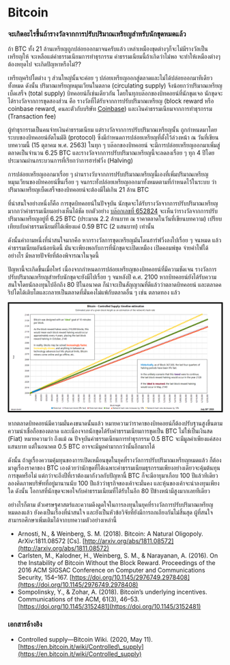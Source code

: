 # Bitcoin

### จะเกิดอะไรขึ้นถ้ารางวัลจากการปรับปริมาณเหรียญสำหรับนักขุดหมดแล้ว <a id="no-block-reward"></a>

ถ้า BTC ทั้ง 21 ล้านเหรียญถูกปล่อยออกมาจนครับแล้ว เหล่าเหมืองขุดต่างๆก็จะไม่มีรางวัลเป็นเหรียญให้ จะเหลือแต่ค่าธรรมเนียมการทำธุรกรรม ค่าธรรมเนียมนี้ถ้าเกิดว่าไม่พอ จะทำให้เหมืองต่างๆต้องหยุดไป จะเกิดปัญหาหรือไม่??

เหรียญคริปโตต่าง ๆ ส่วนใหญ่นั้นจะค่อย ๆ ปล่อยเหรียญออกสู่ตลาดและไม่ได้ปล่อยออกมาทีเดียวทั้งหมด ดังนั้น ปริมาณเหรียญหมุนเวียนในตลาด \(circulating supply\) จึงน้อยกว่าปริมาณเหรียญเบ็ดเสร็จ \(total supply\) บิทคอยน์ก็เช่นเดียวกัน โดยในทุกบล๊อกของบิทคอยน์ที่นักขุดเจอ นักขุดจะได้รางวัลจากการขุดสองส่วน คือ รางวัลที่ได้รับจากการปรับปริมาณเหรียญ \(block reward หรือ coinbase reward, คนละตัวกับบริษัท [Coinbase](https://www.coinbase.com/join/arporn_z)\) และเงินค่าธรรมเนียมจากการทำธุรกรรม \(Transaction fee\)

ผู้ทำธุรกรรมเป็นคนจ่ายเงินค่าธรรมเนียม แต่รางวัลจากการปรับปริมาณเหรียญนั้น ถูกกำหนดมาโดยระบบของบิทคอยน์อัตโนมัติ \(protocol\) ซึ่งมีกำหนดการปล่อยเหรียญที่ตั้งไว้ล่วงหน้า ณ วันที่เขียนบทความนี้ \(15 ตุลาคม พ.ศ. 2563\) ในทุก ๆ บล๊อกของบิทคอยน์ จะมีการปล่อยเหรียญออกมาเพิ่มสู่ตลาดเป็นจำนวน 6.25 BTC และรางวัลจากการปรับปริมาณเหรียญนี้จะลดลงเรื่อย ๆ ทุก 4 ปีโดยประมาณผ่านกระบวนการที่เรียกว่าการฮาร์ฟวิ่ง \(Halving\)

การปล่อยเหรียญออกมาเรื่อย ๆ ผ่านรางวับจากการปรับปริมาณเหรียญนี้เองที่เพิ่มปริมาณเหรียญหมุนเวียนของบิทคอยน์ขึ้นเรื่อย ๆ จนกระทั่งปล่อยเหรียญออกมาทั้งหมดตามที่กำหนดไว้ในระบบ ว่า ปริมาณเหรียญเบ็ดเสร็จของบิทคอยน์จะต้องมีไม่เกิน 21 ล้าน BTC

ที่น่าสนใจอย่างหนึ่งก็คือ การขุดบิทคอยน์ในปัจจุบัน นักขุดจะได้รับรางวัลจากการปรับปริมาณเหรียญ มากกว่าค่าธรรมเนียมอย่างเห็นได้ชัด ยกตัวอย่าง [บล๊อกเลขที่ 652824](https://www.blockchain.com/btc/block/0000000000000000000673d7d4649eec151e9accb2123b3ea7cf1d462257ec7c) จะเห็นว่ารางวัลจากการปรับปริมาณเหรียญอยู่ที่ 6.25 BTC \(ประมาณ 2.2 ล้านบาท ณ ราคาตลาดในวันที่เขียนบทความ\) เปรียบเทียบกับค่าธรรมเนียมที่ได้เพียงแค่ 0.59 BTC \(2 แสนบาท\) เท่านั้น

ดังนั้นคำถามหนึ่งที่น่าสนใจมากคือ หากรางวัลการขุดเหรียญมันโดนฮาร์ฟวิ่งลงไปเรื่อย ๆ จนหมด แล้วค่าธรรมเนียมอันน้อยนิดนี้ มันจะเพียงพอกับการที่นักขุดจะเปิดเหมือง เปิดคอมพ์ขุด จ่ายค่าไฟได้อย่างไร มีหลายปัจจัยที่ต้องพิจารณาในจุดนี้

ปัญหานี้จะเกิดขึ้นเมื่อไหร่ เนื่องจากกำหนดการปล่อยเหรียญของบิทคอยน์ที่มีความชัดเจน รางวัลการปรับปริมาณเหรียญสำหรับนักขุดจะยังมีไปเรื่อย ๆ จนหลังปี ค.ศ. 2100 หากบิทคอยน์ยังได้รับความสนใจโดยนักลงทุนไปอีกถึง 80 ปีในอนาคต ก็น่าจะเป็นสัญญาณที่ดีแล้วว่าตลาดบิทคอยน์ และตลาดคริปโตได้เติบโตและกลายเป็นตลาดที่มั่นคงไม่แพ้กับตลาดอื่น ๆ เช่น ตลาดทอง แล้ว

![&#xE01;&#xE23;&#xE32;&#xE1F;&#xE1B;&#xE23;&#xE30;&#xE21;&#xE32;&#xE13;&#xE01;&#xE32;&#xE23;&#xE15;&#xE32;&#xE23;&#xE32;&#xE07;&#xE01;&#xE32;&#xE23;&#xE1B;&#xE25;&#xE48;&#xE2D;&#xE22;&#xE40;&#xE2B;&#xE23;&#xE35;&#xE22;&#xE0D;&#xE1A;&#xE34;&#xE17;&#xE04;&#xE2D;&#xE22;&#xE19;&#xE4C;&#xE42;&#xE14;&#xE22;&#xE01;&#xE32;&#xE23;&#xE02;&#xE38;&#xE14; \(source: Bitcoin wiki\)](../.gitbook/assets/image%20%285%29.png)

หากตลาดบิทคอยน์มีความมั่นคงขนาดนั้นแล้ว หมายความว่าราคาของบิทคอยน์ก็ต้องปรับฐานสูงขึ้นตามความน่าเชื่อถือของตลาด และเนื่องจากนักขุดได้รับค่าธรรมเนียมการขุดเป็น BTC ไม่ใช่เป็นเงินสด \(Fiat\) หมายความว่า ถึงแม้ ณ ปัจจุบันค่าธรรมเนียมการทำธุรกรรม 0.5 BTC จะมีมูลค่าเพียงแค่สองแสนบาท แต่ในอนาคต 0.5 BTC อาจจะมีมูลค่ามากกว่านั้นอีกมากได้

ดังนั้น ถ้าดูเรื่องความคุ้มทุนของการเปิดเหมือนขุดในยุคที่รางวัลการปรับปริมาณเหรียญหมดแล้ว  ก็ต้องมาดูเรื่องราคาของ BTC เองด้วยว่านักขุดที่ได้เฉพาะค่าธรรมเนียมธุรกรรมเพียงอย่างเดียวจะคุ้มต้นทุนการขุดหรือไม่ แต่กว่าจะถึงปีที่เราต้องมากังวลกับปัญหานี้ BTC ก็จะมีอายุมาเกือบ 100 ปีแล้วทีเดียว ลองคิดภาพบริษัทที่อยู่มานานนับ 100 ปีแล้วว่าธุรกิจของเค้าจะมั่นคง และหุ้นของเค้าจะน่าลงทุนเพียงใด ดังนั้น โอกาสที่นักขุดจะพอใจกับค่าธรรมเนียมที่ได้รับในอีก 80 ปีข้างหน้ามีสูงมากเลยทีเดียว

อย่างไรก็ตาม ตัวเศรษฐศาสตร์และความดึงดูดใจในการลงทุนในยุคที่รางวัลการปรับปริมาณเหรียญหมดลงแล้ว ยังคงเป็นเรื่องที่น่าสนใจ และยังเป็นหัวข้อวิจัยที่ยังมีการถกเถียงกันไม่สิ้นสุด ผู้ที่สนใจสามารถศึกษาเพิ่มเติมได้จากบทความตัวอย่างเหล่านี้

* Arnosti, N., & Weinberg, S. M. \(2018\). Bitcoin: A Natural Oligopoly. ArXiv:1811.08572 \[Cs\]. [http://arxiv.org/abs/1811.08572](http://arxiv.org/abs/1811.08572)
* Carlsten, M., Kalodner, H., Weinberg, S. M., & Narayanan, A. \(2016\). On the Instability of Bitcoin Without the Block Reward. Proceedings of the 2016 ACM SIGSAC Conference on Computer and Communications Security, 154–167. [https://doi.org/10.1145/2976749.2978408](https://doi.org/10.1145/2976749.2978408)
* Sompolinsky, Y., & Zohar, A. \(2018\). Bitcoin’s underlying incentives. Communications of the ACM, 61\(3\), 46–53. [https://doi.org/10.1145/3152481](https://doi.org/10.1145/3152481)

### เอกสารอ้างอิง

* Controlled supply—Bitcoin Wiki. \(2020, May 11\). [https://en.bitcoin.it/wiki/Controlled\_supply](https://en.bitcoin.it/wiki/Controlled_supply)

